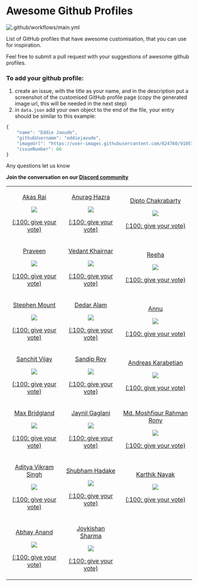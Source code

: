 # Awesome Github Profiles

![.github/workflows/main.yml](https://github.com/EddieJaoudeCommunity/awesome-github-profiles/workflows/.github/workflows/main.yml/badge.svg)

List of GitHub profiles that have awesome customisation, that you can use for inspiration.

Feel free to submit a pull request with your suggestions of awesome github profiles.

### To add your github profile:

1. create an issue, with the title as your name, and in the description put a screenshot of the customised GitHub profile page (copy the generated image url, this will be needed in the next step)
2. in `data.json` add your own object to the end of the file, your entry should be similar to this example:
```typescript
{
    "name": "Eddie Jaoude",
    "githubUsername": "eddiejaoude",
    "imageUrl": "https://user-images.githubusercontent.com/624760/91057573-48531300-e61f-11ea-9e13-2d7384e42000.png",
    "issueNumber": 66
}
```

Any questions let us know

**Join the conversation on our [Discord community](https://discord.com/invite/jZQs6Wu)**

<!--START_SECTION:data-section-->
<table width="100%"><tr><td align="center">
        <p><a href="https://github.com/akasrai">Akas Rai</a></p>
        <img src="https://user-images.githubusercontent.com/624760/88123456-d40df580-cbc2-11ea-9add-a7fc8675b243.png" />
        <p><a href="https://github.com/EddieJaoudeCommunity/awesome-github-profiles/issues/12">(:100: give your vote)</a></p>
    </td><td align="center">
        <p><a href="https://github.com/anuraghazra">Anurag Hazra</a></p>
        <img src="https://user-images.githubusercontent.com/624760/88123729-6adab200-cbc3-11ea-8d73-a190de560b3a.png" />
        <p><a href="https://github.com/EddieJaoudeCommunity/awesome-github-profiles/issues/13">(:100: give your vote)</a></p>
    </td><td align="center">
        <p><a href="https://github.com/diptochakrabarty">Dipto Chakrabarty</a></p>
        <img src="https://user-images.githubusercontent.com/624760/88163171-2d4d4780-cc0a-11ea-91fe-6fc7c37fc8d6.png" />
        <p><a href="https://github.com/EddieJaoudeCommunity/awesome-github-profiles/issues/14">(:100: give your vote)</a></p>
    </td></tr><tr><td align="center">
        <p><a href="https://github.com/praveenscience">Praveen</a></p>
        <img src="https://user-images.githubusercontent.com/624760/88163309-62599a00-cc0a-11ea-8f70-8a9fd17b8eed.png" />
        <p><a href="https://github.com/EddieJaoudeCommunity/awesome-github-profiles/issues/15">(:100: give your vote)</a></p>
    </td><td align="center">
        <p><a href="https://github.com/VedantKhairnar">Vedant Khairnar</a></p>
        <img src="https://user-images.githubusercontent.com/624760/88165360-7b177f00-cc0d-11ea-804a-776639dcca29.png" />
        <p><a href="https://github.com/EddieJaoudeCommunity/awesome-github-profiles/issues/18">(:100: give your vote)</a></p>
    </td><td align="center">
        <p><a href="https://github.com/syedareehaquasar">Reeha</a></p>
        <img src="https://user-images.githubusercontent.com/624760/88165225-473c5980-cc0d-11ea-936d-3c3daa24a536.png" />
        <p><a href="https://github.com/EddieJaoudeCommunity/awesome-github-profiles/issues/17">(:100: give your vote)</a></p>
    </td></tr><tr><td align="center">
        <p><a href="https://github.com/stemount">Stephen Mount</a></p>
        <img src="https://user-images.githubusercontent.com/624760/88265731-e91f7d00-ccc5-11ea-99c5-c68434be9d26.png" />
        <p><a href="https://github.com/EddieJaoudeCommunity/awesome-github-profiles/issues/20">(:100: give your vote)</a></p>
    </td><td align="center">
        <p><a href="https://github.com/devded">Dedar Alam</a></p>
        <img src="https://user-images.githubusercontent.com/624760/88265854-1f5cfc80-ccc6-11ea-8951-1acfd99eb8d2.png" />
        <p><a href="https://github.com/EddieJaoudeCommunity/awesome-github-profiles/issues/21">(:100: give your vote)</a></p>
    </td><td align="center">
        <p><a href="https://github.com/annu12340">Annu</a></p>
        <img src="https://user-images.githubusercontent.com/624760/88266719-92b33e00-ccc7-11ea-9b40-d77fa96dcd4f.png" />
        <p><a href="https://github.com/EddieJaoudeCommunity/awesome-github-profiles/issues/22">(:100: give your vote)</a></p>
    </td></tr><tr><td align="center">
        <p><a href="https://github.com/sanchitvj">Sanchit Vijay</a></p>
        <img src="https://user-images.githubusercontent.com/624760/88266811-c1311900-ccc7-11ea-8863-efa1664b45fd.png" />
        <p><a href="https://github.com/EddieJaoudeCommunity/awesome-github-profiles/issues/23">(:100: give your vote)</a></p>
    </td><td align="center">
        <p><a href="https://github.com/sandip15">Sandip Roy</a></p>
        <img src="https://user-images.githubusercontent.com/23638291/88459015-c94dac00-ceb3-11ea-82df-691a23987640.png" />
        <p><a href="https://github.com/EddieJaoudeCommunity/awesome-github-profiles/issues/28">(:100: give your vote)</a></p>
    </td><td align="center">
        <p><a href="https://github.com/adreaskar">Andreas Karabetian</a></p>
        <img src="https://user-images.githubusercontent.com/63111742/88703846-eed9f000-d115-11ea-9569-587de740a27a.jpg" />
        <p><a href="https://github.com/EddieJaoudeCommunity/awesome-github-profiles/issues/39">(:100: give your vote)</a></p>
    </td></tr><tr><td align="center">
        <p><a href="https://github.com/M4cs">Max Bridgland</a></p>
        <img src="https://user-images.githubusercontent.com/624760/91051132-96fcaf00-e617-11ea-91f7-48d42535373d.png" />
        <p><a href="https://github.com/EddieJaoudeCommunity/awesome-github-profiles/issues/65">(:100: give your vote)</a></p>
    </td><td align="center">
        <p><a href="https://github.com/Jaynil1611">Jaynil Gaglani</a></p>
        <img src="https://user-images.githubusercontent.com/48921037/88678363-00b69580-d10c-11ea-902b-58e25c2c799c.PNG" />
        <p><a href="https://github.com/EddieJaoudeCommunity/awesome-github-profiles/issues/36">(:100: give your vote)</a></p>
    </td><td align="center">
        <p><a href="https://github.com/moshfiqrony">Md. Moshfiqur Rahman Rony</a></p>
        <img src="https://user-images.githubusercontent.com/26689488/88507621-a085fd80-cffe-11ea-8918-e0dab7a7f3b2.png" />
        <p><a href="https://github.com/EddieJaoudeCommunity/awesome-github-profiles/issues/30">(:100: give your vote)</a></p>
    </td></tr><tr><td align="center">
        <p><a href="https://github.com/AVS1508">Aditya Vikram Singh</a></p>
        <img src="https://user-images.githubusercontent.com/20084950/90978133-08315900-e569-11ea-9299-9f43bc5f1912.png" />
        <p><a href="https://github.com/EddieJaoudeCommunity/awesome-github-profiles/issues/41">(:100: give your vote)</a></p>
    </td><td align="center">
        <p><a href="https://github.com/Shubham714">Shubham Hadake</a></p>
        <img src="https://user-images.githubusercontent.com/40699892/89451190-6db7d400-d779-11ea-8302-fd5d4f9bc8f8.png" />
        <p><a href="https://github.com/EddieJaoudeCommunity/awesome-github-profiles/issues/50">(:100: give your vote)</a></p>
    </td><td align="center">
        <p><a href="https://github.com/KarthikNayak024">Karthik Nayak</a></p>
        <img src="https://user-images.githubusercontent.com/39642646/90327189-aa23d500-dfae-11ea-8147-53bbddc3d1c3.png" />
        <p><a href="https://github.com/EddieJaoudeCommunity/awesome-github-profiles/issues/56">(:100: give your vote)</a></p>
    </td></tr><tr><td align="center">
        <p><a href="https://github.com/Abhay2611">Abhay Anand</a></p>
        <img src="https://user-images.githubusercontent.com/48680107/90428369-801eff80-e0e1-11ea-98b1-742aa741b7cc.png" />
        <p><a href="https://github.com/EddieJaoudeCommunity/awesome-github-profiles/issues/59">(:100: give your vote)</a></p>
    </td><td align="center">
        <p><a href="https://github.com/JoykishanSharma">Joykishan Sharma</a></p>
        <img src="https://user-images.githubusercontent.com/47889468/90676332-78925e80-e279-11ea-9f7d-bbc2c44289b0.png" />
        <p><a href="https://github.com/EddieJaoudeCommunity/awesome-github-profiles/issues/62">(:100: give your vote)</a></p>
    </td><td></td></tr></table>
<!--END_SECTION:data-section-->
